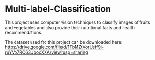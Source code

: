 # Multi-label-Classification
This project uses computer vision techniques to classify images of fruits and vegetables and also provide their nutritional facts and health recommendations.

The dataset used fro this project can be downloaded here: https://drive.google.com/file/d/1TbMZtVorUeff9j-ruYVo7RC63UbocXXA/view?usp=sharing
